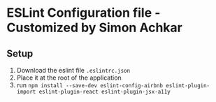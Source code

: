 # ESLint Configuration file - Customized by Simon Achkar

## Setup
1. Download the eslint file `.eslintrc.json`
2. Place it at the root of the application
3. run `npm install --save-dev eslint-config-airbnb eslint-plugin-import eslint-plugin-react eslint-plugin-jsx-a11y`
